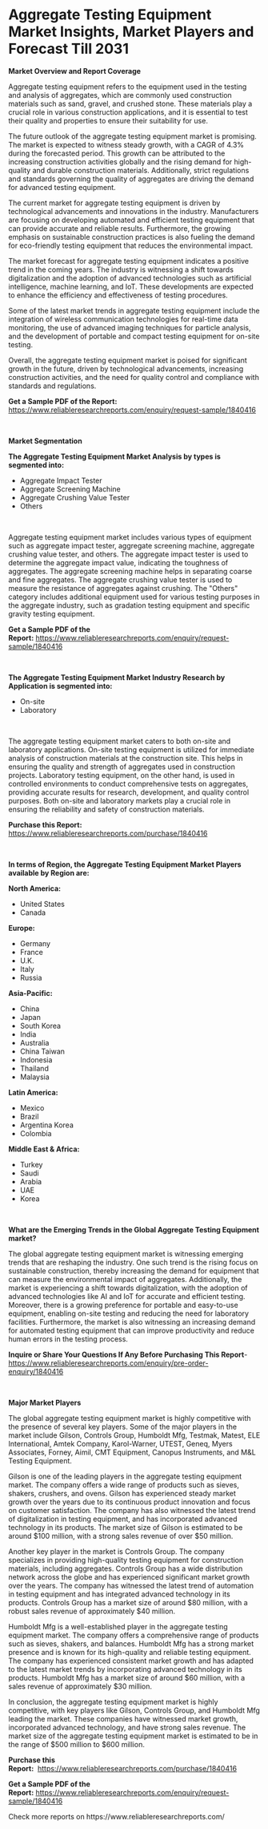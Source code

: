 <p><h1>Aggregate Testing Equipment Market Insights, Market Players and Forecast Till 2031</h1></p><p><strong>Market Overview and Report Coverage</strong></p>
<p><p>Aggregate testing equipment refers to the equipment used in the testing and analysis of aggregates, which are commonly used construction materials such as sand, gravel, and crushed stone. These materials play a crucial role in various construction applications, and it is essential to test their quality and properties to ensure their suitability for use.</p><p>The future outlook of the aggregate testing equipment market is promising. The market is expected to witness steady growth, with a CAGR of 4.3% during the forecasted period. This growth can be attributed to the increasing construction activities globally and the rising demand for high-quality and durable construction materials. Additionally, strict regulations and standards governing the quality of aggregates are driving the demand for advanced testing equipment.</p><p>The current market for aggregate testing equipment is driven by technological advancements and innovations in the industry. Manufacturers are focusing on developing automated and efficient testing equipment that can provide accurate and reliable results. Furthermore, the growing emphasis on sustainable construction practices is also fueling the demand for eco-friendly testing equipment that reduces the environmental impact.</p><p>The market forecast for aggregate testing equipment indicates a positive trend in the coming years. The industry is witnessing a shift towards digitalization and the adoption of advanced technologies such as artificial intelligence, machine learning, and IoT. These developments are expected to enhance the efficiency and effectiveness of testing procedures.</p><p>Some of the latest market trends in aggregate testing equipment include the integration of wireless communication technologies for real-time data monitoring, the use of advanced imaging techniques for particle analysis, and the development of portable and compact testing equipment for on-site testing.</p><p>Overall, the aggregate testing equipment market is poised for significant growth in the future, driven by technological advancements, increasing construction activities, and the need for quality control and compliance with standards and regulations.</p></p>
<p><strong>Get a Sample PDF of the Report:</strong> <a href="https://www.reliableresearchreports.com/enquiry/request-sample/1840416">https://www.reliableresearchreports.com/enquiry/request-sample/1840416</a></p>
<p>&nbsp;</p>
<p><strong>Market Segmentation</strong></p>
<p><strong>The Aggregate Testing Equipment Market Analysis by types is segmented into:</strong></p>
<p><ul><li>Aggregate Impact Tester</li><li>Aggregate Screening Machine</li><li>Aggregate Crushing Value Tester</li><li>Others</li></ul></p>
<p>&nbsp;</p>
<p><p>Aggregate testing equipment market includes various types of equipment such as aggregate impact tester, aggregate screening machine, aggregate crushing value tester, and others. The aggregate impact tester is used to determine the aggregate impact value, indicating the toughness of aggregates. The aggregate screening machine helps in separating coarse and fine aggregates. The aggregate crushing value tester is used to measure the resistance of aggregates against crushing. The "Others" category includes additional equipment used for various testing purposes in the aggregate industry, such as gradation testing equipment and specific gravity testing equipment.</p></p>
<p><strong>Get a Sample PDF of the Report:</strong>&nbsp;<a href="https://www.reliableresearchreports.com/enquiry/request-sample/1840416">https://www.reliableresearchreports.com/enquiry/request-sample/1840416</a></p>
<p>&nbsp;</p>
<p><strong>The Aggregate Testing Equipment Market Industry Research by Application is segmented into:</strong></p>
<p><ul><li>On-site</li><li>Laboratory</li></ul></p>
<p>&nbsp;</p>
<p><p>The aggregate testing equipment market caters to both on-site and laboratory applications. On-site testing equipment is utilized for immediate analysis of construction materials at the construction site. This helps in ensuring the quality and strength of aggregates used in construction projects. Laboratory testing equipment, on the other hand, is used in controlled environments to conduct comprehensive tests on aggregates, providing accurate results for research, development, and quality control purposes. Both on-site and laboratory markets play a crucial role in ensuring the reliability and safety of construction materials.</p></p>
<p><strong>Purchase this Report:</strong>&nbsp; <a href="https://www.reliableresearchreports.com/purchase/1840416">https://www.reliableresearchreports.com/purchase/1840416</a></p>
<p>&nbsp;</p>
<p><strong>In terms of Region, the Aggregate Testing Equipment Market Players available by Region are:</strong></p>
<p>
    <p> <strong> North America: </strong>
        <ul>
            <li>United States</li>
            <li>Canada</li>
        </ul>
        </p> 
    <p> <strong> Europe: </strong>
        <ul>
            <li>Germany</li>
            <li>France</li>
            <li>U.K.</li>
            <li>Italy</li>
            <li>Russia</li>
        </ul>
        </p> 
    <p> <strong> Asia-Pacific: </strong>
        <ul>
            <li>China</li>
            <li>Japan</li>
            <li>South Korea</li>
            <li>India</li>
            <li>Australia</li>
            <li>China Taiwan</li>
            <li>Indonesia</li>
            <li>Thailand</li>
            <li>Malaysia</li>
        </ul>
        </p> 
    <p> <strong> Latin America: </strong>
        <ul>
            <li>Mexico</li>
            <li>Brazil</li>
            <li>Argentina Korea</li>
            <li>Colombia</li>
        </ul>
        </p> 
    <p> <strong> Middle East & Africa: </strong>
        <ul>
            <li>Turkey</li>
            <li>Saudi</li>
            <li>Arabia</li>
            <li>UAE</li>
            <li>Korea</li>
        </ul>
    </p>
    </p>
<p>&nbsp;</p>
<p><strong>What are the Emerging Trends in the Global Aggregate Testing Equipment market?</strong></p>
<p><p>The global aggregate testing equipment market is witnessing emerging trends that are reshaping the industry. One such trend is the rising focus on sustainable construction, thereby increasing the demand for equipment that can measure the environmental impact of aggregates. Additionally, the market is experiencing a shift towards digitalization, with the adoption of advanced technologies like AI and IoT for accurate and efficient testing. Moreover, there is a growing preference for portable and easy-to-use equipment, enabling on-site testing and reducing the need for laboratory facilities. Furthermore, the market is also witnessing an increasing demand for automated testing equipment that can improve productivity and reduce human errors in the testing process.</p></p>
<p><strong>Inquire or Share Your Questions If Any Before Purchasing This Report</strong>- <a href="https://www.reliableresearchreports.com/enquiry/pre-order-enquiry/1840416">https://www.reliableresearchreports.com/enquiry/pre-order-enquiry/1840416</a></p>
<p>&nbsp;</p>
<p><strong>Major Market Players</strong></p>
<p><p>The global aggregate testing equipment market is highly competitive with the presence of several key players. Some of the major players in the market include Gilson, Controls Group, Humboldt Mfg, Testmak, Matest, ELE International, Amtek Company, Karol-Warner, UTEST, Geneq, Myers Associates, Forney, Aimil, CMT Equipment, Canopus Instruments, and M&L Testing Equipment.</p><p>Gilson is one of the leading players in the aggregate testing equipment market. The company offers a wide range of products such as sieves, shakers, crushers, and ovens. Gilson has experienced steady market growth over the years due to its continuous product innovation and focus on customer satisfaction. The company has also witnessed the latest trend of digitalization in testing equipment, and has incorporated advanced technology in its products. The market size of Gilson is estimated to be around $100 million, with a strong sales revenue of over $50 million.</p><p>Another key player in the market is Controls Group. The company specializes in providing high-quality testing equipment for construction materials, including aggregates. Controls Group has a wide distribution network across the globe and has experienced significant market growth over the years. The company has witnessed the latest trend of automation in testing equipment and has integrated advanced technology in its products. Controls Group has a market size of around $80 million, with a robust sales revenue of approximately $40 million.</p><p>Humboldt Mfg is a well-established player in the aggregate testing equipment market. The company offers a comprehensive range of products such as sieves, shakers, and balances. Humboldt Mfg has a strong market presence and is known for its high-quality and reliable testing equipment. The company has experienced consistent market growth and has adapted to the latest market trends by incorporating advanced technology in its products. Humboldt Mfg has a market size of around $60 million, with a sales revenue of approximately $30 million.</p><p>In conclusion, the aggregate testing equipment market is highly competitive, with key players like Gilson, Controls Group, and Humboldt Mfg leading the market. These companies have witnessed market growth, incorporated advanced technology, and have strong sales revenue. The market size of the aggregate testing equipment market is estimated to be in the range of $500 million to $600 million.</p></p>
<p><strong>Purchase this Report:</strong>&nbsp;&nbsp;<a href="https://www.reliableresearchreports.com/purchase/1840416">https://www.reliableresearchreports.com/purchase/1840416</a></p>
<p></p>
<p><strong>Get a Sample PDF of the Report:</strong>&nbsp;<a href="https://www.reliableresearchreports.com/enquiry/request-sample/1840416">https://www.reliableresearchreports.com/enquiry/request-sample/1840416</a></p>
<p>Check more reports on https://www.reliableresearchreports.com/</p>
